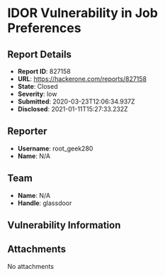 # IDOR Vulnerability in Job Preferences

## Report Details
- **Report ID**: 827158
- **URL**: https://hackerone.com/reports/827158
- **State**: Closed
- **Severity**: low
- **Submitted**: 2020-03-23T12:06:34.937Z
- **Disclosed**: 2021-01-11T15:27:33.232Z

## Reporter
- **Username**: root_geek280
- **Name**: N/A

## Team
- **Name**: N/A
- **Handle**: glassdoor

## Vulnerability Information


## Attachments
No attachments
